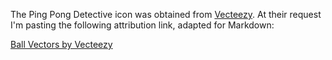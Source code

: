 The Ping Pong Detective icon was obtained from [Vecteezy](https://www.vecteezy.com/).
At their request I'm pasting the following attribution link, adapted for Markdown:

[Ball Vectors by Vecteezy](https://www.vecteezy.com/free-vector/ball)

